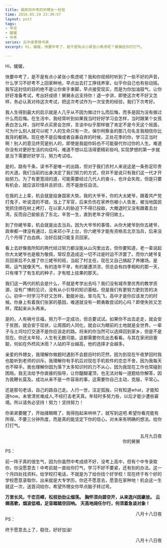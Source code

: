 ```yaml
---
title: 致即将中考的外甥女一封信
time: 2016.05.19 23:39:57
layout: post
tags:
- 中文
- 媛媛
- 中考
series: 云中谁寄锦书来
excerpt: Hi，媛媛，快要中考了，是不是有点小紧张小焦虑呢？舅舅给你打打气。

---
```

Hi，媛媛，

快要中考了，是不是有点小紧张小焦虑呢？我和你视频时听到了一些不好的声音，什么学习不好考不上回家种地，早点出去打工挣钱养家，似乎你自己也有些动摇。我写这封信的目的绝不是让你束手束脚，早点接受现实，而是为你加油鼓气，让你好好准备考试，考出好成绩！舅舅永远支持你！退一步讲，即使这次考不好又怎样，务必认真对待这次考试，把这次考试作为一次宝贵的经验，我们下次考好。

我人生得到最大的启示就是人几乎从不因为做过什么而后悔，而多是因为没有做过什么而后悔。在生活中，我经常听到如果我当时好好学习会怎样，当时跟某个女孩表白怎么样，当时早点买房会怎样，言谈中似乎那样做了肯定不是今天这个局面，可为什么别人就可以呢？人的生命只有一次，保尔柯察金的那几句名言我相信你比我背的都熟。现在绝不是后悔或者自暴自弃的时候，正处花季的你，学习正当时啊！别人的意见终究是别人的，即使是我姐你妈也不可能替代你过你的人生。难道你没有对更好生活的向往吗，难道不想以后活得更精彩些吗, 实现梦想的第一步就是当下需要好好学习，努力考试哇。

是的，路有千条，读书不是唯一的出路，但对于我们农村人来说这是一条弥足珍贵的大道。我们当前的出身决定了我们努力的方式，但并不是说只有我们这一代才开始努力。为了有更宽阔的道，可能需要经过几代人的奋斗，也许会失败，但是只要有机会，就应该珍惜并且抓住，而不是放任自流。

在我的上上辈，机会就是投身国家大势。我的大爷爷，你的大太姥爷，跟着共产党打鬼子，听说混的不错，当上了军官，后来负伤在家养伤被小人告发，被当地国民党抓住绑在树上拷打，在以家人的胁迫下不得已投敌，大撤退时又没有跟着去台湾，反而自己偷偷去了东北，辛苦一生，直到老年才得归故土。

到了你姥爷辈，机会就是出去当兵。因为大爷爷的事情，从你大姥爷到你五姥爷，政审都一律没有通过，后来邓小平上台，你六姥爷才能有资格去北京当兵，后来没几个月得了白血病，治好后就只能复员回家。

看上去好像我所知的两代经过努力都没能从山沟里出去，但你要知道，老一辈说起你大太姥爷也是极为敬佩，常叹息造成这一切不过是时运不济罢了。而你六姥爷复员回家后不久接了你三姥爷的班，当起了村主任，现在又自己搞起了养猪场。是啊，运气就像天气，有的连年干旱，有的屡遭洪涝，但总会有四季相和的那一天，只有埋下了有生机的种子，才有枝上挂果的那天。

我们这一两代的机会是什么，不就是考学出去吗？我们没有城市里优秀的教学资源，没有广博的见识，没有从小引导的知识基础，但是我们有更努力更刻苦的决心。初中一时学习不好又怎样，勤能补拙，笨鸟先飞，高中才是你应该发力的时候。你身上有着我们张家的基因，难道就没有一颗勇敢尝试的心吗？即使失败又怎样，爬起来从头再来。

是的，人有祸兮旦福，努力不一定成功，但总要试试。如果你不出去走走，就会安于贫困，就会安于现状，让周围的人同化，就会以为眼前的土地就是全世界。一辈子与土坷垃打交道不是你应该走的路。将来的你当然可以选择回到家乡，但是不是现在。你还太年轻，人生有无数可能，这都需要你先出去看看。与其在家闭目塞聪，何如在外栉风沐雨？人站的平台越高，他的选择才会越多。

亲爱的外甥女，我理解你做题时遇到不会题目时的茫然，因为到现在午夜梦回时我也能听到老师的训斥。我理解你有手机后对现在手机软件的恋恋不舍，因为我每天也不释手。我也理解你因为落下太多知识时的力不从心，因为我现在工作也常碰到困局。我无法给予你直接的指导，让你醍醐灌顶，也无法对每一道题给你解答，因为我鞭长莫及。成功从来不是一件容易的事，这需要你自己主动，克服，平常心。

还是那句老话，自己的路自己走。人行一世，注定孤独，只有知道what，才能知道how。未曾清贫难成人,不经打击老天真。年轻时多努力些，以后才能少遭些窘境。所以请务必坚持！努力！坚持努力！

你弟弟要醒了，开始揉眼睛了，我得抱起来哄哄了，就写到这吧.希望你看完能有所得，不要三分钟热度，而是真的能坚定下你的信心，对未来有明确的想法。给你打打气。
       
<span style="float:right">五月九日夜</span>

<br/>
<span style="float:right">你的舅舅</span>
<br/>

PS：

前一阵子真的很生气，因为你虽然中考成绩不好，没考上高中，但有个中专录取你，你没愿意去！中考前就一直给你打气，学习不好不要紧，还有别的办法。这一个月四处找资料，给学校打电话，不就是为了给你找个好学校！现在终于有个好的学校愿意录取你，出来就是大专学历，你还不愿意去，愿意在家种地！机会这一生就这一次，送首词给你，希望外甥女你早点脑子转过弯。

**万里长风，千峦百嶂，松枝劲劲尘烟荡。**
**胸怀须向碧空开，从来逸兴因豪放。**
**云翅高歌，烟波低唱，足音踏踏空回响。**
**天高地阔任尔行，何须着急谈对象！**

<span style="float:right">八月十八日夜</span>

<br/>
PS：

终于愿意去上了，稳住，好好加油!

<span style="float:right">八月十八日夜</span>

<br/>


